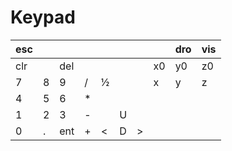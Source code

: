 # Keypad


| esc |     |     |     |     |     |     |     | dro | vis |
|-----|-----|-----|-----|-----|-----|-----|-----|-----|-----|
| clr |     | del |     |     |     |     |  x0 |  y0 |  z0 |
|  7  |  8  |  9  |  /  |  ½  |     |     |  x  |  y  |  z  |
|  4  |  5  |  6  |  *  |     |     |     |     |     |     |
|  1  |  2  |  3  |  -  |     |  U  |     |     |     |     |
|  0  |  .  | ent |  +  |  <  |  D  |  >  |     |     |     |
